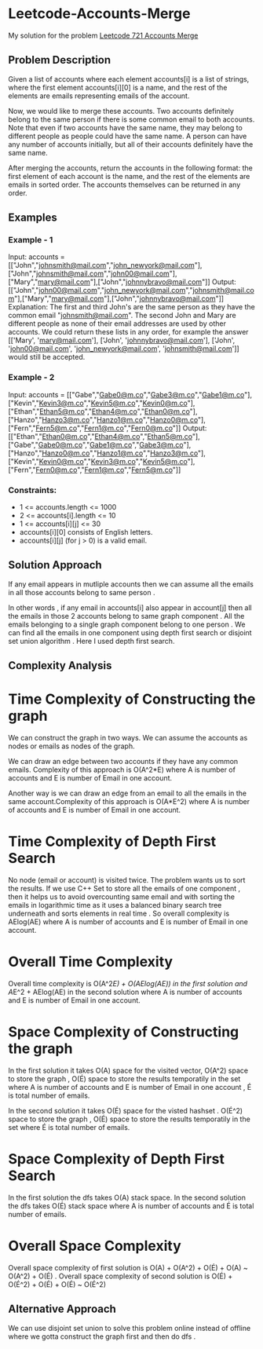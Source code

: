 # Leetcode-Accounts-Merge
My solution for the problem [Leetcode 721 Accounts Merge](https://leetcode.com/problems/accounts-merge/)

## Problem Description 
Given a list of accounts where each element accounts[i] is a list of strings, where the first element accounts[i][0] is a name, and the rest of the elements are emails representing emails of the account.

Now, we would like to merge these accounts. Two accounts definitely belong to the same person if there is some common email to both accounts. Note that even if two accounts have the same name, they may belong to different people as people could have the same name. A person can have any number of accounts initially, but all of their accounts definitely have the same name.

After merging the accounts, return the accounts in the following format: the first element of each account is the name, and the rest of the elements are emails in sorted order. The accounts themselves can be returned in any order.

## Examples

### Example - 1 

Input: accounts = [["John","johnsmith@mail.com","john_newyork@mail.com"],["John","johnsmith@mail.com","john00@mail.com"],["Mary","mary@mail.com"],["John","johnnybravo@mail.com"]]
Output: [["John","john00@mail.com","john_newyork@mail.com","johnsmith@mail.com"],["Mary","mary@mail.com"],["John","johnnybravo@mail.com"]]
Explanation:
The first and third John's are the same person as they have the common email "johnsmith@mail.com".
The second John and Mary are different people as none of their email addresses are used by other accounts.
We could return these lists in any order, for example the answer [['Mary', 'mary@mail.com'], ['John', 'johnnybravo@mail.com'], 
['John', 'john00@mail.com', 'john_newyork@mail.com', 'johnsmith@mail.com']] would still be accepted.

### Example - 2

Input: accounts = [["Gabe","Gabe0@m.co","Gabe3@m.co","Gabe1@m.co"],["Kevin","Kevin3@m.co","Kevin5@m.co","Kevin0@m.co"],["Ethan","Ethan5@m.co","Ethan4@m.co","Ethan0@m.co"],["Hanzo","Hanzo3@m.co","Hanzo1@m.co","Hanzo0@m.co"],["Fern","Fern5@m.co","Fern1@m.co","Fern0@m.co"]]
Output: [["Ethan","Ethan0@m.co","Ethan4@m.co","Ethan5@m.co"],["Gabe","Gabe0@m.co","Gabe1@m.co","Gabe3@m.co"],["Hanzo","Hanzo0@m.co","Hanzo1@m.co","Hanzo3@m.co"],["Kevin","Kevin0@m.co","Kevin3@m.co","Kevin5@m.co"],["Fern","Fern0@m.co","Fern1@m.co","Fern5@m.co"]]


### Constraints:

- 1 <= accounts.length <= 1000
- 2 <= accounts[i].length <= 10
- 1 <= accounts[i][j] <= 30
- accounts[i][0] consists of English letters.
- accounts[i][j] (for j > 0) is a valid email.


## Solution Approach 
If any email appears in mutliple accounts then we can assume all the emails in all those accounts belong to same person .

In other words , if any email in accounts[i] also appear in account[j] then all the emails in those 2 accounts belong to same graph component . All the emails belonging to a single graph component belong to one person . We can find all the emails in one component using depth first search or disjoint set union algorithm . Here I used depth first search.

## Complexity Analysis 
# Time Complexity of Constructing the graph 
We can construct the graph in two ways. We can assume the accounts as nodes or emails as nodes of the graph. 

We can draw an edge between two accounts if they have any common emails. Complexity of this approach is O(A^2*E) where A is number of accounts and E is number of Email in one account.

Another way is we can draw an edge from an email to all the emails in the same account.Complexity of this approach is O(A*E^2) where A is number of accounts and E is number of Email in one account.

# Time Complexity of Depth First Search
No node (email or account) is visited twice. The problem wants us to sort the results. If we use C++ Set to store all the emails of one component , then it helps us to avoid overcounting same email and with sorting the emails in logarithmic time as it uses a balanced binary search tree underneath and sorts elements in real time . So overall complexity is AElog(AE) where A is number of accounts and E is number of Email in one account.

# Overall Time Complexity 
Overall time complexity is O(A^2*E) + O(AElog(AE)) in the first solution and A*E^2 + AElog(AE) in the second solution where A is number of accounts and E is number of Email in one account.

# Space Complexity of Constructing the graph 
In the first solution it takes O(A) space for the visited vector, O(A^2) space to store the graph , O(É) space to store the results temporatily in the set where A is number of accounts and E is number of Email in one account , É is total number of emails.

In the second solution it takes O(É) space for the visted hashset . O(É^2) space to store the graph , O(É) space to store the results temporatily in the set where É is total number of emails.

# Space Complexity of Depth First Search 
In the first solution the dfs takes O(A) stack space. In the second solution the dfs takes O(É) stack space where A is number of accounts and É is total number of emails.

# Overall Space Complexity
Overall space complexity of first solution is O(A) + O(A^2) + O(É) + O(A) ~ O(A^2) + O(É) . Overall space complexity of second solution is O(É) + O(É^2) + O(É) + O(É) ~ O(É^2)


## Alternative Approach 
We can use disjoint set union to solve this problem online instead of offline where we gotta construct the graph first and then do dfs . 